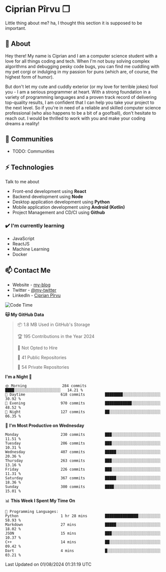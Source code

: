 # Ciprian Pîrvu ❐

Little thing about me? ha, I thought this section it is supposed to be important.

## 🧐 About

Hey there! My name is Ciprian and I am a computer science student with a love for all things coding and tech. When I'm not busy solving complex algorithms and debugging pesky code bugs, you can find me cuddling with my pet corgi or indulging in my passion for puns (which are, of course, the highest form of humor).

But don't let my cute and cuddly exterior (or my love for terrible jokes) fool you - I am a serious programmer at heart. With a strong foundation in a variety of programming languages and a proven track record of delivering top-quality results, I am confident that I can help you take your project to the next level. So if you're in need of a reliable and skilled computer science professional (who also happens to be a bit of a goofball), don't hesitate to reach out. I would be thrilled to work with you and make your coding dreams a reality!

## 👯 Communities

-   TODO: Communities

## ⚡ Technologies

Talk to me about

-   Front-end development using **React**
-   Backend development using **Node**
-   Desktop application development using **Python**
-   Mobile application development using **Android (Kotlin)**
-   Project Management and CD/CI using **Github**

### ✔️ I'm currently learning

-   JavaScript
-   ReactJS
-   Machine Learning
-   Docker

## 📫 Contact Me

-   Website - [my-blog]()
-   Twitter - [@my-twitter]()
-   LinkedIn - [Ciprian Pîrvu](https://www.linkedin.com/in/p%C3%AErvu-ciprian-cristian-4415991b1/)

<!--START_SECTION:waka-->
![Code Time](http://img.shields.io/badge/Code%20Time-2%2C116%20hrs%2023%20mins-blue)

**🐱 My GitHub Data** 

> 📦 1.8 MB Used in GitHub's Storage 
 > 
> 🏆 195 Contributions in the Year 2024
 > 
> 🚫 Not Opted to Hire
 > 
> 📜 41 Public Repositories 
 > 
> 🔑 54 Private Repositories 
 > 
**I'm a Night 🦉** 

```text
🌞 Morning                284 commits         ████░░░░░░░░░░░░░░░░░░░░░   14.21 % 
🌆 Daytime                618 commits         ████████░░░░░░░░░░░░░░░░░   30.92 % 
🌃 Evening                970 commits         ████████████░░░░░░░░░░░░░   48.52 % 
🌙 Night                  127 commits         ██░░░░░░░░░░░░░░░░░░░░░░░   06.35 % 
```
📅 **I'm Most Productive on Wednesday** 

```text
Monday                   230 commits         ███░░░░░░░░░░░░░░░░░░░░░░   11.51 % 
Tuesday                  206 commits         ███░░░░░░░░░░░░░░░░░░░░░░   10.31 % 
Wednesday                407 commits         █████░░░░░░░░░░░░░░░░░░░░   20.36 % 
Thursday                 263 commits         ███░░░░░░░░░░░░░░░░░░░░░░   13.16 % 
Friday                   226 commits         ███░░░░░░░░░░░░░░░░░░░░░░   11.31 % 
Saturday                 367 commits         █████░░░░░░░░░░░░░░░░░░░░   18.36 % 
Sunday                   300 commits         ████░░░░░░░░░░░░░░░░░░░░░   15.01 % 
```


📊 **This Week I Spent My Time On** 

```text
💬 Programming Languages: 
Python                   1 hr 28 mins        ███████████████░░░░░░░░░░   58.93 % 
Markdown                 27 mins             █████░░░░░░░░░░░░░░░░░░░░   18.02 % 
JSON                     15 mins             ███░░░░░░░░░░░░░░░░░░░░░░   10.37 % 
C++                      14 mins             ██░░░░░░░░░░░░░░░░░░░░░░░   09.42 % 
Dart                     4 mins              █░░░░░░░░░░░░░░░░░░░░░░░░   03.21 % 
```


 Last Updated on 01/08/2024 01:31:19 UTC
<!--END_SECTION:waka-->
